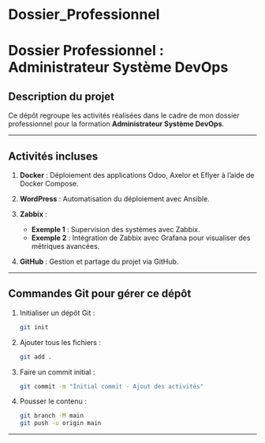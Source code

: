 # Dossier_Professionnel
# Dossier Professionnel : Administrateur Système DevOps

## Description du projet

Ce dépôt regroupe les activités réalisées dans le cadre de mon dossier professionnel pour la formation **Administrateur Système DevOps**.

---

## Activités incluses

1. **Docker** : Déploiement des applications Odoo, Axelor et Eflyer à l’aide de Docker Compose.
   

2. **WordPress** : Automatisation du déploiement avec Ansible.
   

3. **Zabbix** : 
   - **Exemple 1** : Supervision des systèmes avec Zabbix.
   - **Exemple 2** : Intégration de Zabbix avec Grafana pour visualiser des métriques avancées.

4. **GitHub** : Gestion et partage du projet via GitHub.
   

---

## Commandes Git pour gérer ce dépôt

1. Initialiser un dépôt Git :
    ```bash
    git init
    ```

2. Ajouter tous les fichiers :
    ```bash
    git add .
    ```

3. Faire un commit initial :
    ```bash
    git commit -m "Initial commit - Ajout des activités"
    ```


4. Pousser le contenu :
    ```bash
    git branch -M main
    git push -u origin main
    ```

---

